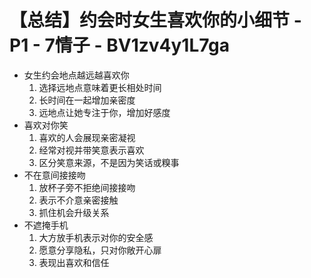 # 【总结】约会时女生喜欢你的小细节 - P1 - 7情子 - BV1zv4y1L7ga

-   女生约会地点越远越喜欢你
    1.  选择远地点意味着更长相处时间
    2.  长时间在一起增加亲密度
    3.  远地点让她专注于你，增加好感度
-   喜欢对你笑
    1.  喜欢的人会展现亲密凝视
    2.  经常对视并带笑意表示喜欢
    3.  区分笑意来源，不是因为笑话或糗事
-   不在意间接接吻
    1.  放杯子旁不拒绝间接接吻
    2.  表示不介意亲密接触
    3.  抓住机会升级关系
-   不遮掩手机
    1.  大方放手机表示对你的安全感
    2.  愿意分享隐私，只对你敞开心扉
    3.  表现出喜欢和信任